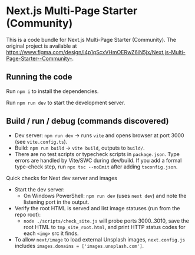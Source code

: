 
  # Next.js Multi-Page Starter (Community)

  This is a code bundle for Next.js Multi-Page Starter (Community). The original project is available at https://www.figma.com/design/l4p1qScxVHmOERwZ6iN5jx/Next.js-Multi-Page-Starter--Community-.

  ## Running the code

  Run `npm i` to install the dependencies.

  Run `npm run dev` to start the development server.

  ## Build / run / debug (commands discovered)

   - Dev server: `npm run dev` -> runs `vite` and opens browser at port 3000 (see `vite.config.ts`).
   - Build: `npm run build` -> `vite build`, outputs to `build/`.
   - There are no test scripts or typecheck scripts in `package.json`. Type errors are handled by Vite/SWC during dev/build. If you add a formal type-check step, run `npx tsc --noEmit` after adding `tsconfig.json`.

  Quick checks for Next dev server and images
  - Start the dev server: 
    - On Windows PowerShell: `npm run dev` (uses `next dev`) and note the listening port in the output.
  - Verify the root HTML is served and list image statuses (run from the repo root):
    - `node ./scripts/check_site.js` will probe ports 3000..3010, save the root HTML to `tmp_site_root.html`, and print HTTP status codes for each `<img>` src it finds.
  - To allow `next/image` to load external Unsplash images, `next.config.js` includes `images.domains = ['images.unsplash.com']`.
  